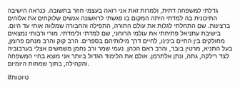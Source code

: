 גדלתי למשפחה דתית, ולמרות זאת אני רואה בעצמי חוזר בתשובה.
כנראה הישיבה התיכונית בה למדתי היתה המקום בו פגשתי לראשונה אנשים שלוקחים את אלוהים ברצינות. שם התחלתי לגלות את עולם התורה, התפילה והחבורה שמלווה אותי עד היום.
בישיבת עתניאל פתיחתי את עולמי הרוחני, שם למדתי ולימדתי.
מורי ורבותי נמצאים מחולקים בין החיים בינינו, לחיים דרך מילותיהם בספרים. הרב קוק והרב מנחם פרומן, בעל התניא, מרטין בובר, והרב ראם הכהן. נעמי שמר ורב נחמן משמשים אצלי בערבוביה לצד רילקה, גתה, ונתן אלתרמן. אולם את הלימוד הגדול ביותר אני מוצא בחיי המשפחה והקהילה, בתוך שמחות היומיום.


#טיוטות
